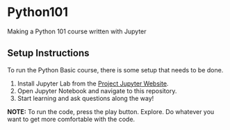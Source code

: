 # Python101
Making a Python 101 course written with Jupyter

## Setup Instructions
To run the Python Basic course, there is some setup that needs to be done.
1. Install Jupyter Lab from the [Project Jupyter Website](https://jupyter.org/install).
2. Open Jupyter Notebook and navigate to this repository.
3. Start learning and ask questions along the way!

**NOTE:** To run the code, press the play button. Explore. Do whatever you want to get more comfortable with the code.
